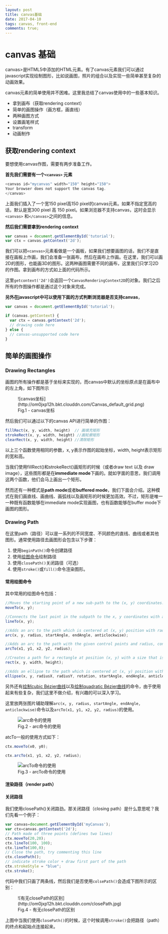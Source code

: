 ```yaml
---
layout: post
title: canvas基础
date: 2017-04-10
tags: canvas, front-end
comments: true;
---
```


# canvas 基础

canvas>是HTML5中添加的HTML元素。有了canvas元素我们可以通过javascript实现绘制图形，比如说画图，照片的组合以及实现一些简单甚至复杂的动画效果。

canvas元素的简单使用并不困难。这里我总结了canvas使用中的一些基本知识。

* 拿到画布（获取rendering context）
* 简单的画图操作（画方框，画直线）
* 两种画图方式
* 设置画笔样式
* transform
* 动画制作

## 获取rendering context 

要想使用canvas作图，需要有两步准备工作。

**首先我们需要有一个`<canvas>` 元素**

```javascript
<canvas id="mycanvas" width="150" height="150">
Your browser does not support the canvas tag.
</canvas>
```
上面我们插入了一个宽150 pixel高150 pixel的canvas元素。如果不指定宽高的话，默认是宽300 pixel 高 150 pixel。如果浏览器不支持canvas，这时会显示`<canvas>` 和`</canvas>`之间的信息。

**然后我们需要拿到rendering context**

```javascript
var canvas = document.getElementById('tutorial');
var ctx = canvas.getContext('2d');
```

我们可以把`<canvas>`元素看做是一个画板，如果我们想要画图的话，我们不是直接在画板上作画，我们会准备一张画布，然后在画布上作画。在这里，我们可以画2D的图形，也能画3D的图形。这两种画图需要不同的画布，这里我们只学习2D的作图。拿到画布的方式如上面的代码所示。

这里`getcontext('2d')`会返回一个`CanvasRenderingContext2D`的对象。我们之后所有的作图操作都是通过这个对象来完成。

**另外在javascript中可以使用下面的方式判断浏览器是否支持canvas**，

```javascript
var canvas = document.getElementById('tutorial');

if (canvas.getContext) {
  var ctx = canvas.getContext('2d');
  // drawing code here
} else {
  // canvas-unsupported code here
}
```  

## 简单的画图操作

### Drawing Rectangles

画图的所有操作都是基于坐标来实现的，而canvas中默认的坐标原点是在画布中的左上角，如下图所示

<figure>
  ![canvas坐标](http://om0jxp12h.bkt.clouddn.com/Canvas_default_grid.png)
  <figcaption>Fig.1 - canvas坐标</figcaption>
</figure>


然后我们可以通过以下的canvas API进行简单的作图：

```javascript
fillRect(x, y, width, height)  // 画填充矩形
strokeRect(x, y, width, height) //画轮廓矩形
clearRect(x, y, width, height) //清除矩形
```
以上三个函数使用相同的参数，x, y表示作图的起始坐标，width, height表示矩形的宽和高。

当我们使用fillRect()和strokeRect()画矩形的时候（或者draw text 以及 draw image），这些图形都是在**immediate mode**下画的。就如字面的意思，我们调用这两个函数，他们会马上画出一个矩形。

然而还有一种模式是**path mode**或者**buffered mode**，我们下面会介绍。这种模式在我们画直线、画曲线、画弧线以及画矩形的时候更加高效。不过，矩形是唯一一种既有函数能够在immediate mode实现画图，也有函数能够在buffer mode下画图的图形。

### Drawing Path

在这里path（路径）可以是一系列的不同宽度、不同颜色的直线、曲线或者其他图形。通常使用路径去画图形会包含以下步骤：

1. 使用`beginPath()`命令创建路径
2. 使用[绘图命令](https://developer.mozilla.org/en-US/docs/Web/API/CanvasRenderingContext2D#Paths)绘制路径
3. 使用`closePath()`关闭路径（可选）
4. 使用`stroke()`或`fill()`命令渲染图形。

#### 常用绘图命令

其中常用的绘图命令包括：
```javascript
//Moves the starting point of a new sub-path to the (x, y) coordinates.
moveTo(x, y);

//Connects the last point in the subpath to the x, y coordinates with a straight line.
lineTo(x, y);

//Adds an arc to the path which is centered at (x, y) position with radius r starting at startAngle and ending at endAngle going in the given direction by anticlockwise (defaulting to clockwise).
arc(x, y, radius, startAngle, endAngle, anticlockwise); 

//Adds an arc to the path with the given control points and radius, connected to the previous point by a straight line.
arcTo(x1, y1, x2, y2, radius);

//Creates a path for a rectangle at position (x, y) with a size that is determined by width and height.
rect(x, y, width, height);

//Adds an ellipse to the path which is centered at (x, y) position with the radii radiusX and radiusY starting at startAngle and ending at endAngle going in the given direction by anticlockwise (defaulting to clockwise).
ellipse(x, y, radiusX, radiusY, rotation, startAngle, endAngle, anticlockwise);
```

另外还有[绘制cubic Bézier曲线](https://developer.mozilla.org/en-US/docs/Web/API/CanvasRenderingContext2D/bezierCurveTo)以及[绘制quadratic Bézier曲线](https://developer.mozilla.org/en-US/docs/Web/API/CanvasRenderingContext2D/quadraticCurveTo)的命令，由于使用起来有些复杂，我们这里不做介绍，有兴趣的可以深入学习。

这里放两张图片辅助理解`arc(x, y, radius, startAngle, endAngle, anticlockwise)`命令以及`arcTo(x1, y1, x2, y2, radius)`的使用。

<figure>
  <img src="http://om0jxp12h.bkt.clouddn.com/circle1.jpg" alt="arc命令的使用">
  <figcaption>Fig.2 - arc命令的使用</figcaption>
</figure>

atcTo一般的使用方式如下：

```javascript
ctx.moveTo(x0, y0);

ctx.arcTo(x1, y1, x2, y2, radius);
```
<figure>
  <img src="http://om0jxp12h.bkt.clouddn.com/arcTo.jpg" alt="arcTo命令的使用">
  <figcaption>Fig.3 - arcTo命令的使用</figcaption>
</figure>

#### 渲染路径（render path）


#### 关闭路径 

我们使用closePath()关闭路劲。那关闭路径（closing path）是什么意思呢？我们先看一个例子：

```javascript
var canvas=document.getElementById('myCanvas');
var ctx=canvas.getContext('2d');
// Path made of three points (defines two lines)
ctx.moveTo(20,20);
ctx.lineTo(100, 100);
ctx.lineTo(100,0);
// Close the path, try commenting this line
ctx.closePath();
// indicate stroke color + draw first part of the path
ctx.strokeStyle = "blue";
ctx.stroke();
```

代码中我们只画了两条线，然后我们是否使用`colsePath()`会造成下图所示的区别：
<figure>
![有无closePath的区别](http://om0jxp12h.bkt.clouddn.com/closePath.jpg)
<figcaption>Fig.4 - 有无closePath的区别</figcaption>
</figure>

上图中当我们使用`closePath()`的时候，这个时候调用`stroke()`会把路径（path）的终点和起始点连接起来。